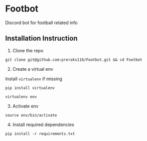# Footbot
Discord bot for football related info

## Installation Instruction
1. Clone the repo

`git clone git@github.com:preraks116/Footbot.git && cd Footbot`

2. Create a virtual env  

Install `virtualenv` if missing

`pip install virtualenv`

`virtualenv env`

3. Activate env 

`source env/bin/activate`

4. Install required dependencies

`pip install -r requirements.txt`
